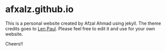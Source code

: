 # afxalz.github.io

This is a personal website created by Afzal Ahmad using jekyll. The theme credits goes to [Len Paul](https://github.com/LeNPaul/Lagrange). Please feel free to edit it and use for your own website.

Cheers!!

